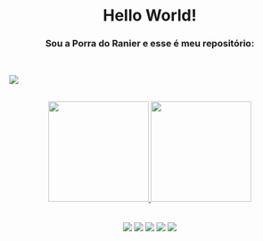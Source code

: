 <h1 align="center">Hello World!</h1>

<h3 align="center">Sou a Porra do Ranier e esse é meu repositório:</h3>

<br>

<p><img align="center" src="https://github.com/RanierDC/RanierDC/blob/main/pixel-jeff-on-behance.gif" /></p>

<br>

<div align="center">
<a href="https://github.com/RanierDC">
<img height="180em" src="https://github-readme-stats.vercel.app/api/top-langs/?username=RanierDC&layout=compact&langs_count=7&theme=radical"/>
<img height="180em" src="https://github-readme-stats.vercel.app/api?username=RanierDC&show_icons=true&theme=radical&include_all_commits=true&count_private=true"/>
</div>
  
<br>
<br>

<div align="center">
<a href="https://www.youtube.com/channel/UCaZNQ_2M9RmB--bVBv_EPdA" target="_blank"><img src="https://img.shields.io/badge/YouTube-FF0000?style=for-the-badge&logo=youtube&logoColor=white" target="_blank"></a>
<a href="https://instagram.com/ranierdcpop" target="_blank"><img src="https://img.shields.io/badge/-Instagram-%23E4405F?style=for-the-badge&logo=instagram&logoColor=white" target="_blank"></a>
<a href="https://www.twitch.tv/jakanabuchaka" target="_blank"><img src="https://img.shields.io/badge/Twitch-9146FF?style=for-the-badge&logo=twitch&logoColor=white" target="_blank"></a>
<a href = "mailto:ranierd.couto@gmail.com"><img src="https://img.shields.io/badge/Gmail-D14836?style=for-the-badge&logo=gmail&logoColor=white" target="_blank"></a>
<a href="https://www.linkedin.com/in/seu-usuário-linkedln-aqui" target="_blank"><img src="https://img.shields.io/badge/-LinkedIn-%230077B5?style=for-the-badge&logo=linkedin&logoColor=white" target="_blank"></a>   
</div>
